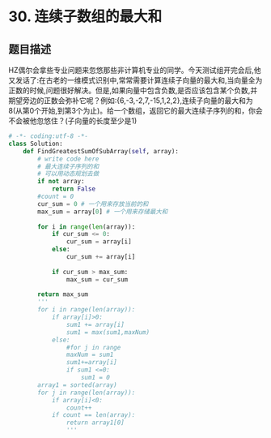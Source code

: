 # 30. 连续子数组的最大和

题目描述
----

HZ偶尔会拿些专业问题来忽悠那些非计算机专业的同学。今天测试组开完会后,他又发话了:在古老的一维模式识别中,常常需要计算连续子向量的最大和,当向量全为正数的时候,问题很好解决。但是,如果向量中包含负数,是否应该包含某个负数,并期望旁边的正数会弥补它呢？例如:{6,-3,-2,7,-15,1,2,2},连续子向量的最大和为8(从第0个开始,到第3个为止)。给一个数组，返回它的最大连续子序列的和，你会不会被他忽悠住？(子向量的长度至少是1)

```python
# -*- coding:utf-8 -*-
class Solution:
    def FindGreatestSumOfSubArray(self, array):
        # write code here
        # 最大连续子序列的和
        # 可以用动态规划去做
        if not array:
            return False
        #count = 0
        cur_sum = 0 # 一个用来存放当前的和
        max_sum = array[0] # 一个用来存储最大和
        
        for i in range(len(array)):
            if cur_sum <= 0:
                cur_sum = array[i]
            else:
                cur_sum += array[i]
                
            if cur_sum > max_sum:
                max_sum = cur_sum
                
        return max_sum
        '''
        for i in range(len(array)):
            if array[i]>0:
                sum1 += array[i]
                sum1 = max(sum1,maxNum)
            else:
                #for j in range
                maxNum = sum1
                sum1+=array[i]
                if sum1 <=0:
                    sum1 = 0
        array1 = sorted(array)
        for j in range(len(array)):
            if array[i]<0:
                count++
            if count == len(array):
                return array1[0]     
                '''
        
                    
           
        
```